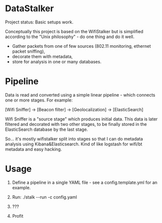 DataStalker
============

Project status: Basic setups work.

Conceptually this project is based on the WifiStalker but is simplified
according to the "Unix philosophy" - do one thing and do it well.

- Gather packets from one of few sources (802.11 monitoring, ethernet packet sniffing),
- decorate them with metadata,
- store for analysis in one or many databases.


Pipeline
============

Data is read and converted using a simple linear pipeline - which connects one
or more stages. For example:

  [Wifi Sniffer] -> [Beacon filter] -> [Geolocalization] -> [ElasticSearch]

Wifi Sniffer is a "source stage" which produces initial data. This data is later
filtered and decorated with two other stages, to be finally stored in the
ElasticSearch database by the last stage.

So... it's mostly wifistalker split into stages so that I can do metadata
analysis using Kibana&Elasticsearch. Kind of like logstash for wifi/bt metadata
and easy hacking.

Usage
============

1. Define a pipeline in a single YAML file - see a config.template.yml for
   an example.

2. Run: 
  ./stalk --run -c config.yaml

3. ???

4. Profit

